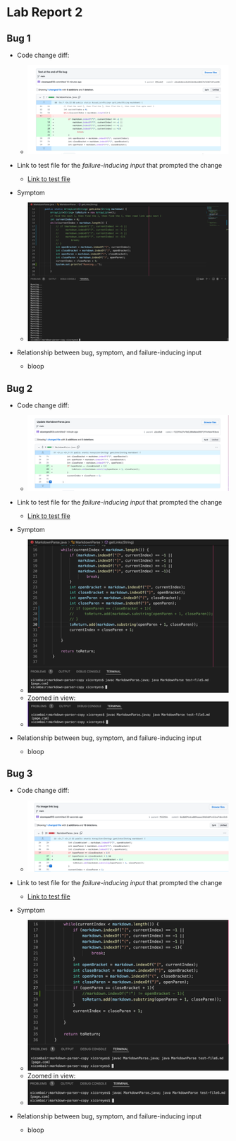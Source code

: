 # Lab Report 2

## Bug 1

* Code change diff:

  * ![Image](lab-2-bugfix1.png)

* Link to test file for the *failure-inducing input* that prompted the change
  * [Link to test file](https://github.com/xicoreyes513/markdown-parser-copy/blob/main/test-file2.md)

* Symptom
  * ![Image](lab-2-symptom1ss.png)

* Relationship between bug, symptom, and failure-inducing input
  * bloop

## Bug 2

* Code change diff:

  * ![Image](lab-2-bugfix2.png)

* Link to test file for the *failure-inducing input* that prompted the change
  * [Link to test file](https://github.com/xicoreyes513/markdown-parser-copy/blob/main/test-file5.md)

* Symptom
  * ![Image](lab-2-symptom2ss.png)
  * Zoomed in view:
  * ![Image](lab-2-symptomzoom2.png)

* Relationship between bug, symptom, and failure-inducing input
  * bloop

## Bug 3

* Code change diff:

  * ![Image](lab-2-bugfix3.png)

* Link to test file for the *failure-inducing input* that prompted the change
  * [Link to test file](https://github.com/xicoreyes513/markdown-parser-copy/blob/main/test-file6.md)

* Symptom
  * ![Image](lab-2-symptom3ss.png)
  * Zoomed in view:
  * ![Image](lab-2-symptomzoom3.png)

* Relationship between bug, symptom, and failure-inducing input
  * bloop

